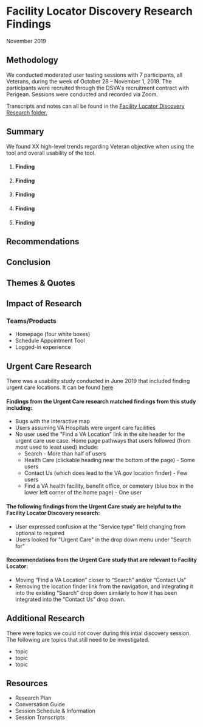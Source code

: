 # Facility Locator Discovery Research Findings
November 2019

## Methodology
We conducted moderated user testing sessions with 7 participants, all Veterans, during the week of October 28 – November 1, 2019. The participants were recruited through the DSVA's recruitment contract with Perigean. Sessions were conducted and recorded via Zoom.

Transcripts and notes can all be found in the [Facility Locator Discovery Research folder.](https://github.com/department-of-veterans-affairs/va.gov-team/new/master/products/facilities/facility-locator/research/discovery-sprints/user-research)

## Summary
We found XX high-level trends regarding Veteran objective when using the tool and overall usability of the tool.
1. #### Finding
2. #### Finding
3. #### Finding
4. #### Finding
5. #### Finding

## Recommendations

## Conclusion

## Themes & Quotes

## Impact of Research

### Teams/Products
- Homepage (four white boxes) 
- Schedule Appointment Tool
- Logged-in experience

## Urgent Care Research
There was a usability study conducted in June 2019 that included finding urgent care locations. It can be found [here](https://github.com/department-of-veterans-affairs/vets.gov-team/blob/master/Products/Health%20care/UrgentCare/Research/June-2019/findings.md)

#### Findings from the Urgent Care research matched findings from this study including:
- Bugs with the interactive map
- Users assuming VA Hospitals were urgent care facilities
- No user used the "Find a VA Location" link in the site header for the urgent care use case. Home page pathways that users followed (from most used to least used) include:
  - Search - More than half of users
  - Health Care (clickable heading near the bottom of the page) - Some users
  - Contact Us (which does lead to the VA.gov location finder) - Few users
  - Find a VA health facility, benefit office, or cemetery (blue box in the lower left corner of the home page) - One user

#### The following findings from the Urgent Care study are helpful to the Facility Locator Discovery research:
- User expressed confusion at the "Service type" field changing from optional to required
- Users looked for "Urgent Care" in the drop down menu under "Search for"

#### Recommendations from the Urgent Care study that are relevant to Facility Locator:
- Moving “Find a VA Location” closer to “Search” and/or “Contact Us”
- Removing the location finder link from the navigation, and integrating it into the existing “Search” drop down similarly to how it has been integrated into the “Contact Us” drop down.

## Additional Research
There were topics we could not cover during this intial discovery session. The following are topics that still need to be  investigated.

- topic
- topic
- topic

## Resources

- Research Plan
- Conversation Guide
- Session Schedule & Information
- Session Transcripts
